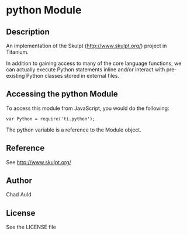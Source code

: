 # python Module

## Description

An implementation of the Skulpt (http://www.skulpt.org/) project in Titanium.

In addition to gaining access to many of the core language functions, we can actually execute Python statements inline and/or interact with pre-existing Python classes stored in external files.

## Accessing the python Module

To access this module from JavaScript, you would do the following:

	var Python = require('ti.python');

The python variable is a reference to the Module object.	

## Reference

See http://www.skulpt.org/

## Author

Chad Auld

## License

See the LICENSE file
